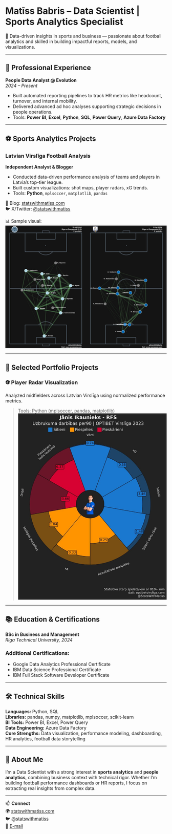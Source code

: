 # Matīss Babris – Data Scientist | Sports Analytics Specialist

🧠 Data-driven insights in sports and business — passionate about football analytics and skilled in building impactful reports, models, and visualizations.

---

## 💼 Professional Experience

**People Data Analyst @ Evolution**  
*2024 – Present*  
- Built automated reporting pipelines to track HR metrics like headcount, turnover, and internal mobility.
- Delivered advanced ad hoc analyses supporting strategic decisions in people operations.
- Tools: **Power BI**, **Excel**, **Python**, **SQL**, **Power Query**, **Azure Data Factory**

---

## ⚽️ Sports Analytics Projects

### Latvian Virslīga Football Analysis  
**Independent Analyst & Blogger**  
- Conducted data-driven performance analysis of teams and players in Latvia’s top-tier league.
- Built custom visualizations: shot maps, player radars, xG trends.
- Tools: **Python**, `mplsoccer`, `matplotlib`, `pandas`

📌 Blog: [statswithmatiss.com](https://statswithmatiss.com)  
🐦 X/Twitter: [@statswithmatiss](https://twitter.com/statswithmatiss)

📊 Sample visual:  
![Football Analytics](/assets/img/2puslaiks.jpg)

---

## 📂 Selected Portfolio Projects

### ⚽️ Player Radar Visualization  
Analyzed midfielders across Latvian Virslīga using normalized performance metrics.  
> Tools: Python (mplsoccer, pandas, matplotlib)  
![Player Radar](/assets/img/Janis_Ikaunieks-pizza.jpg)

---

## 📚 Education & Certifications

**BSc in Business and Management**  
*Riga Technical University, 2024*

### Additional Certifications:
- Google Data Analytics Professional Certificate  
- IBM Data Science Professional Certificate  
- IBM Full Stack Software Developer Certificate  

---

## 🛠 Technical Skills

**Languages:** Python, SQL  
**Libraries:** pandas, numpy, matplotlib, mplsoccer, scikit-learn  
**BI Tools:** Power BI, Excel, Power Query  
**Data Engineering:** Azure Data Factory  
**Core Strengths:** Data visualization, performance modeling, dashboarding, HR analytics, football data storytelling

---

## 📌 About Me

I’m a Data Scientist with a strong interest in **sports analytics** and **people analytics**, combining business context with technical rigor. Whether I’m building football performance dashboards or HR reports, I focus on extracting real insights from complex data.

---

📫 **Connect**  
🌍 [statswithmatiss.com](https://statswithmatiss.com)  
🐦 [@statswithmatiss](https://twitter.com/statswithmatiss)  
📧 [E-mail](matiss051293@gmail.com)
